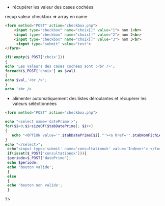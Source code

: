 

 * récupérer les valeur des cases cochées

recup valeur checkbox => array en name

```html
<form method="POST" action="checkbox.php">
    <input type="checkbox" name="choix[]" value="1"> nom 1<br>
    <input type="checkbox" name="choix[]" value="2"> nom 2<br>
    <input type="checkbox" name="choix[]" value="3"> nom 3<br>
     <input type="submit" value="test">
</form>
```

```php
if(!empty($_POST['choix']))
{
echo 'Les valeurs des cases cochées sont :<br />';
foreach($_POST['choix'] as $val)
{
echo $val,'<br />';
}
echo '<br />
```



 * alimenter automatiquement des listes déroulantes et récupérer les valeurs séléctionnées



```html
<form method="POST" action="checkbox.php">
```

```php
echo "<select name='datePrime'>";
for($i=0;$i<sizeOf($tabDatePrime); $i++)
{
   echo "<OPTION value='".$tabDatePrime[$i]."'><a href='".$tabNomFichier[$i]."'>".$tabDatePrime[$i]. "</a></OPTION>";
}
echo "</select>";
 echo"<input type='submit' name='consultationok' value='Indexer'> </form>";
 if(isset($_POST['consultationok'])){
 $periode=$_POST['datePrime'];
 echo $periode;
 echo 'bouton valide';
 }
 else
 {
 echo 'bouton non valide';
 }
```


 ?>
